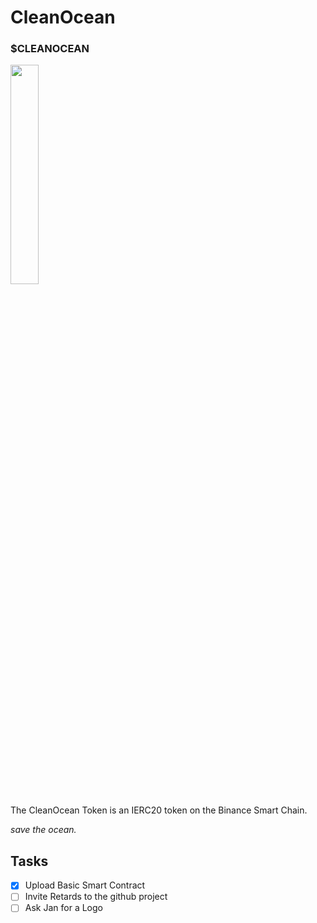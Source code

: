 # CleanOcean
### $CLEANOCEAN 
<img src="https://github.com/eic0/CleanOcean/blob/main/CleanOcean.png" width="30%">

The CleanOcean Token is an IERC20 token on the Binance Smart Chain.

*save the ocean.*


## Tasks

- [x] Upload Basic Smart Contract
- [ ] Invite Retards to the github project
- [ ] Ask Jan for a Logo
